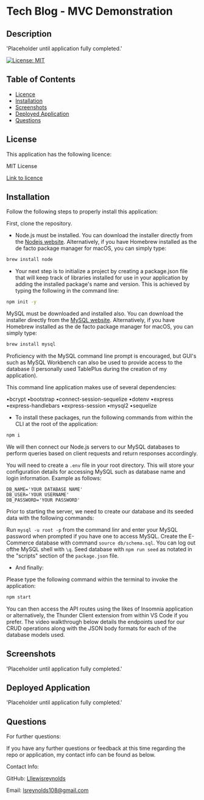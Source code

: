 # Tech Blog - MVC Demonstration

## Description

'Placeholder until application fully completed.'

[![License: MIT](https://img.shields.io/badge/License-MIT-yellow.svg)](https://opensource.org/licenses/MIT)

## Table of Contents
  * [Licence](#licence)
  * [Installation](#installation)
  * [Screenshots](#screenshots)
  * [Deployed Application](#deployed-application)
  * [Questions](#questions)
  
## License

This application has the following licence:

MIT License

[Link to licence](https://opensource.org/licenses/MIT)

## Installation
    
  Follow the following steps to properly install this application:

  First, clone the repository.


  * Node.js must be installed. You can download the installer directly from the [Nodejs website](https://nodejs.org). Alternatively, if you have Homebrew installed as the de facto package manager for macOS, you can simply type:

```bash
brew install node
```

  * Your next step is to initialize a project by creating a package.json file that will keep track of libraries installed for use in your application by adding the installed package's name and version. This is achieved by typing the following in the command line:

```bash
npm init -y
```

MySQL must be downloaded and installed also.
You can download the installer directly from the [MySQL website](https://dev.mysql.com/downloads/installer). Alternatively, if you have Homebrew installed as the de facto package manager for macOS, you can simply type:

```bash
brew install mysql
```
Proficiency with the MySQL command line prompt is encouraged, but GUI's such as MySQL Workbench can also be used to provide access to the database (I personally used TablePlus during the creation of my application). 

This command line application makes use of several dependencies:

•bcrypt
•bootstrap
•connect-session-sequelize
•dotenv
•express
•express-handlebars
•express-session
•mysql2
•sequelize

  * To install these packages, run the following commands from within the CLI at the root of the application:

```bash
npm i
```

We will then connect our Node.js servers to our MySQL databases to perform queries based on client requests and return responses accordingly.

You will need to create a `.env` file in your root directory. This will store your configuration details for accessing MySQL such as database name and login information. Example as follows:

```
DB_NAME='YOUR DATABASE NAME'
DB_USER='YOUR USERNAME'
DB_PASSWORD='YOUR PASSWORD'
```

Prior to starting the server, we need to create our database and its seeded data with the following commands:

Run `mysql -u root -p` from the command linr and enter your MySQL password when prompted if you have one to access MySQL. 
Create the E-Commerce database with command `source db/schema.sql`. 
You can log out ofthe MySQL shell with `\q`.
Seed database with `npm run seed` as notated in the "scripts" section of the `package.json` file.


  * And finally: 

  Please type the following command within the terminal to invoke the application:

```bash
npm start
```
You can then access the API routes using the likes of Insomnia application or alternatively, the Thunder Client extension from within VS Code if you prefer. The video walkthrough below details the endpoints used for our CRUD operations along with the JSON body formats for each of the database models used. 

## Screenshots

'Placeholder until application fully completed.'

## Deployed Application

'Placeholder until application fully completed.'
      
## Questions
      
  For further questions:

  If you have any further questions or feedback at this time regarding the repo or application, my contact info can be found as below.
  
  Contact Info:

  GitHub: [Lllewisreynolds](https://github.com/Lllewisreynolds)

  Email: [lsreynolds108@gmail.com](mailto:lsreynolds108@gmail.com)